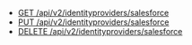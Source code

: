 * [GET /api/v2/identityproviders/salesforce](https://developer.mypurecloud.com/api/rest/v2/identityprovider/#get-api-v2-identityproviders-salesforce)
* [PUT /api/v2/identityproviders/salesforce](https://developer.mypurecloud.com/api/rest/v2/identityprovider/#put-api-v2-identityproviders-salesforce)
* [DELETE /api/v2/identityproviders/salesforce](https://developer.mypurecloud.com/api/rest/v2/identityprovider/#delete-api-v2-identityproviders-salesforce)